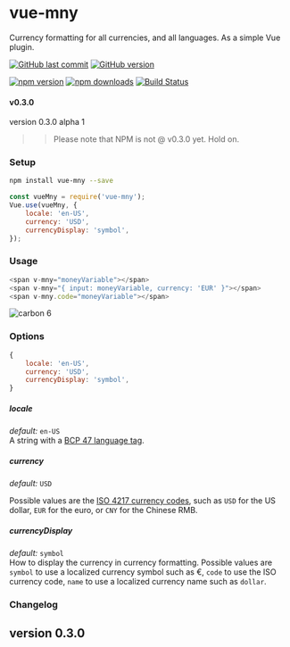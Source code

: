 # vue-mny
Currency formatting for all currencies, and all languages. As a simple Vue plugin.


[![GitHub last commit](https://img.shields.io/github/last-commit/casbloem/vue-mny.svg)](#)
[![GitHub version](https://img.shields.io/github/package-json/v/casbloem/vue-mny.svg)](https://github.com/casbloem/vue-mny)


[![npm version](https://img.shields.io/npm/v/vue-mny.svg)](https://npmjs.com/package/vue-mny)
[![npm downloads](https://img.shields.io/npm/dt/vue-mny.svg)](https://npmjs.com/package/vue-mny)
[![Build Status](https://travis-ci.org/casbloem/vue-mny.svg?branch=master)](#)


#### v0.3.0   
version 0.3.0 alpha 1

>> Please note that NPM is not @ v0.3.0 yet. Hold on.


### Setup
```bash
npm install vue-mny --save
```

```javascript
const vueMny = require('vue-mny');
Vue.use(vueMny, {
    locale: 'en-US',
    currency: 'USD',
    currencyDisplay: 'symbol',
});
```

### Usage

```javascript
<span v-mny="moneyVariable"></span>    
<span v-mny="{ input: moneyVariable, currency: 'EUR' }"></span>    
<span v-mny.code="moneyVariable"></span>    
```

![carbon 6](https://user-images.githubusercontent.com/5813001/38521565-621af1b6-3c46-11e8-9d1d-b83ae93e74fb.png)






### Options
```javascript
{
    locale: 'en-US',
    currency: 'USD',
    currencyDisplay: 'symbol',
}
```


##### locale
*default:* `en-US`    
A string with a [BCP 47 language tag](https://www.w3.org/International/articles/language-tags/).

##### currency

*default:* `USD`   

Possible values are the [ISO 4217 currency codes](https://www.ibm.com/support/knowledgecenter/en/SSZLC2_7.0.0/com.ibm.commerce.payments.developer.doc/refs/rpylerl2mst97.htm), such as `USD` for the US dollar, `EUR` for the euro, or `CNY` for the Chinese RMB.

##### currencyDisplay
*default:* `symbol`   
How to display the currency in currency formatting. Possible values are `symbol` to use a localized currency symbol such as €, `code` to use the ISO currency code, `name` to use a localized currency name such as `dollar`.



### Changelog

**version 0.3.0**   
- 







